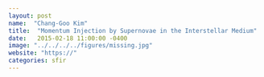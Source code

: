 ```yaml
---
layout: post
name:  "Chang-Goo Kim"
title:  "Momentum Injection by Supernovae in the Interstellar Medium"
date:   2015-02-18 11:00:00 -0400
image: "../../../../figures/missing.jpg"
website: "https://"
categories: sfir
---
```


